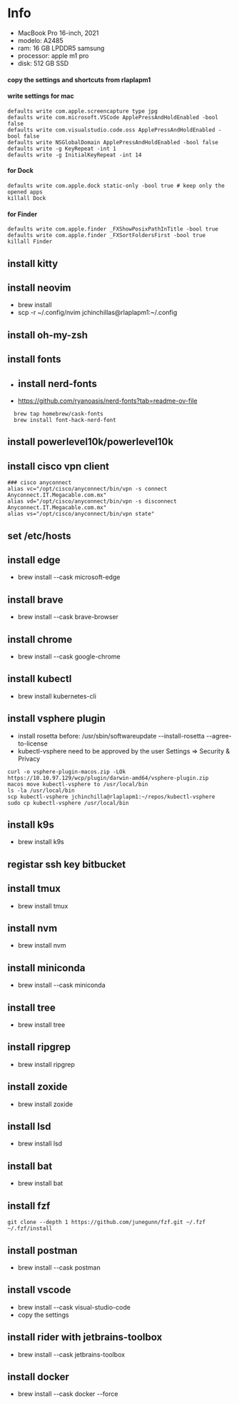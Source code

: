 # Info
- MacBook Pro 16-inch, 2021
- modelo: A2485
- ram: 16 GB LPDDR5 samsung
- processor: apple m1 pro
- disk: 512 GB SSD

#### copy  the settings and shortcuts from rlaplapm1


#### write settings for mac
```
defaults write com.apple.screencapture type jpg
defaults write com.microsoft.VSCode ApplePressAndHoldEnabled -bool false
defaults write com.visualstudio.code.oss ApplePressAndHoldEnabled -bool false
defaults write NSGlobalDomain ApplePressAndHoldEnabled -bool false
defaults write -g KeyRepeat -int 1
defaults write -g InitialKeyRepeat -int 14
```

#### for Dock
```
defaults write com.apple.dock static-only -bool true # keep only the opened apps
killall Dock
```

#### for Finder
```
defaults write com.apple.finder _FXShowPosixPathInTitle -bool true
defaults write com.apple.finder _FXSortFoldersFirst -bool true
killall Finder
```

## install kitty
## install neovim
 - brew install 
 - scp -r ~/.config/nvim jchinchillas@rlaplapm1:~/.config

## install oh-my-zsh

## install fonts
  - ## install nerd-fonts
  - https://github.com/ryanoasis/nerd-fonts?tab=readme-ov-file
  ```
    brew tap homebrew/cask-fonts
    brew install font-hack-nerd-font
  ```

## install powerlevel10k/powerlevel10k

## install cisco vpn client
```
### cisco anyconnect
alias vc="/opt/cisco/anyconnect/bin/vpn -s connect Anyconnect.IT.Megacable.com.mx"
alias vd="/opt/cisco/anyconnect/bin/vpn -s disconnect Anyconnect.IT.Megacable.com.mx"
alias vs="/opt/cisco/anyconnect/bin/vpn state" 
```

## set /etc/hosts

## install edge
  - brew install --cask microsoft-edge

## install brave
  - brew install --cask brave-browser

## install chrome
  - brew install --cask google-chrome

## install kubectl
  - brew install kubernetes-cli

## install vsphere plugin
- install rosetta before: /usr/sbin/softwareupdate --install-rosetta --agree-to-license
- kubectl-vsphere need to be approved by the user Settings => Security & Privacy
```
curl -o vsphere-plugin-macos.zip -LOk https://10.10.97.129/wcp/plugin/darwin-amd64/vsphere-plugin.zip
macos move kubectl-vsphere to /usr/local/bin
ls -la /usr/local/bin
scp kubectl-vsphere jchinchilla@rlaplapm1:~/repos/kubectl-vsphere
sudo cp kubectl-vsphere /usr/local/bin

```

## install k9s
  - brew install k9s

## registar ssh key bitbucket

## install tmux
  - brew install tmux

## install nvm
  - brew install nvm
  
## install miniconda
  - brew install --cask miniconda

## install tree
  - brew install tree

## install ripgrep
  - brew install ripgrep

## install zoxide 
  - brew install zoxide

## install lsd
  - brew install lsd

## install bat
  - brew install bat

## install fzf
```
git clone --depth 1 https://github.com/junegunn/fzf.git ~/.fzf
~/.fzf/install
```

## install postman
  - brew install --cask postman

## install vscode
  - brew install --cask visual-studio-code
  - copy the settings

## install rider with jetbrains-toolbox
  - brew install --cask jetbrains-toolbox

## install docker
  - brew install --cask docker --force